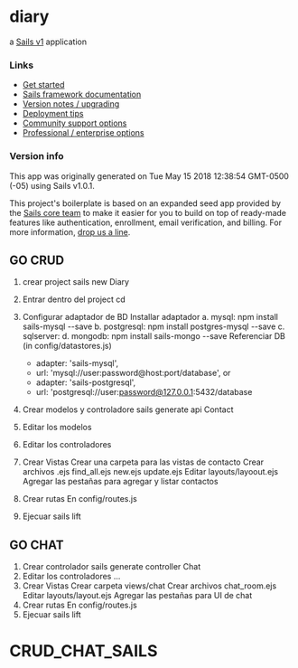 # diary

a [Sails v1](https://sailsjs.com) application


### Links

+ [Get started](https://sailsjs.com/get-started)
+ [Sails framework documentation](https://sailsjs.com/documentation)
+ [Version notes / upgrading](https://sailsjs.com/documentation/upgrading)
+ [Deployment tips](https://sailsjs.com/documentation/concepts/deployment)
+ [Community support options](https://sailsjs.com/support)
+ [Professional / enterprise options](https://sailsjs.com/enterprise)


### Version info

This app was originally generated on Tue May 15 2018 12:38:54 GMT-0500 (-05) using Sails v1.0.1.

<!-- Internally, Sails used [`sails-generate@1.15.21`](https://github.com/balderdashy/sails-generate/tree/v1.15.21/lib/core-generators/new). -->


This project's boilerplate is based on an expanded seed app provided by the [Sails core team](https://sailsjs.com/about) to make it easier for you to build on top of ready-made features like authentication, enrollment, email verification, and billing.  For more information, [drop us a line](https://sailsjs.com/support).


<!--
Note:  Generators are usually run using the globally-installed `sails` CLI (command-line interface).  This CLI version is _environment-specific_ rather than app-specific, thus over time, as a project's dependencies are upgraded or the project is worked on by different developers on different computers using different versions of Node.js, the Sails dependency in its package.json file may differ from the globally-installed Sails CLI release it was originally generated with.  (Be sure to always check out the relevant [upgrading guides](https://sailsjs.com/upgrading) before upgrading the version of Sails used by your app.  If you're stuck, [get help here](https://sailsjs.com/support).)
-->



## GO CRUD ##
1. crear project
	sails new Diary
2. Entrar dentro del project
	cd
3. Configurar adaptador de BD
	Installar adaptador
		a. mysql: npm install sails-mysql --save
		b. postgresql: npm install postgres-mysql --save
		c. sqlserver:
		d. mongodb: npm install sails-mongo --save
  Referenciar DB (in config/datastores.js)
    - adapter: 'sails-mysql',
    - url: 'mysql://user:password@host:port/database',
    or
    - adapter: 'sails-postgresql',
    - url: 'postgresql://user:password@127.0.0.1:5432/database

4. Crear modelos y controladore
	sails generate api Contact
5. Editar los modelos

6. Editar los controladores
7. Crear Vistas
  Crear una carpeta para las vistas de contacto
  Crear archivos .ejs
    find_all.ejs
    new.ejs
    update.ejs
  Editar layouts/layoout.ejs
    Agregar las pestañas para agregar y listar contactos
8. Crear rutas
  En config/routes.js
9. Ejecuar
  sails lift

## GO CHAT ##
1. Crear controlador
    sails generate controller Chat
2. Editar los controladores
    ...
3. Crear Vistas
  Crear carpeta views/chat
    Crear archivos chat_room.ejs
  Editar layouts/layout.ejs
    Agregar las pestañas para UI de chat
4. Crear rutas
  En config/routes.js
5. Ejecuar
  sails lift

# CRUD_CHAT_SAILS
